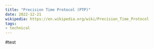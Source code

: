 ```yaml
---
title: "Precision Time Protocol (PTP)"
date: 2022-12-21
wikipedia: https://en.wikipedia.org/wiki/Precision_Time_Protocol
tags:
- technical
---
```


#test